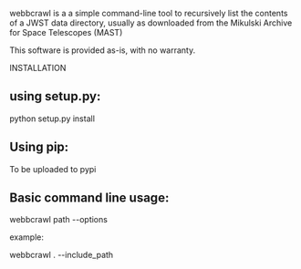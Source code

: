 webbcrawl is a a simple command-line tool to recursively list the contents of a JWST data directory, usually as downloaded from the Mikulski Archive for Space Telescopes (MAST)

This software is provided as-is, with no warranty.

  
INSTALLATION

using setup.py:
----------
python setup.py install

Using pip:
----------
To be uploaded to pypi

Basic command line usage:
------------------------
webbcrawl path --options
   
example:

webbcrawl . --include_path
